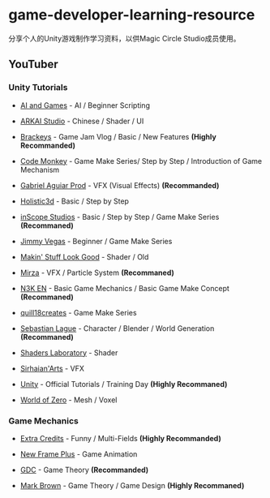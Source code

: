 # game-developer-learning-resource

分享个人的Unity游戏制作学习资料，以供Magic Circle Studio成员使用。

## YouTuber

### Unity Tutorials

* [AI and Games](https://www.youtube.com/user/tthompso/videos) - AI / Beginner Scripting

* [ARKAI Studio](https://www.youtube.com/channel/UCmrM5B48W_S8aDk6Dfmg8CA) - Chinese / Shader / UI

* [Brackeys](https://www.youtube.com/channel/UCYbK_tjZ2OrIZFBvU6CCMiA) - Game Jam Vlog / Basic / New Features **(Highly Recommanded)**

* [Code Monkey](https://www.youtube.com/channel/UCFK6NCbuCIVzA6Yj1G_ZqCg) -  Game Make Series/ Step by Step / Introduction of Game Mechanism

* [Gabriel Aguiar Prod](https://www.youtube.com/channel/UCtb1s859RTxx-RIgFs5ZVQA) - VFX (Visual Effects) **(Recommanded)**
  
* [Holistic3d](https://www.youtube.com/channel/UCp_SOgsRYdLfIEWLjM62ZJg/videos) - Basic / Step by Step

* [inScope Studios](https://www.youtube.com/channel/UCyVsCcTte38YC9CxJtw3hBQ) - Basic / Step by Step / Game Make Series **(Recommaned)**
  
* [Jimmy Vegas](https://www.youtube.com/channel/UCRMXHQ2rJ9_0CHS7mhL7erg) - Beginner / Game Make Series

* [Makin' Stuff Look Good](https://www.youtube.com/channel/UCEklP9iLcpExB8vp_fWQseg) - Shader / Old

* [Mirza](https://www.youtube.com/channel/UC5c5JgFyiFXKXCVRh2DsRJg) - VFX / Particle System **(Recommaned)**

* [N3K EN](https://www.youtube.com/channel/UCtQPCnbIB7SP_gM1Xtv8bDQ) - Basic Game Mechanics / Basic Game Make Concept **(Recommaned)**

* [quill18creates](https://www.youtube.com/channel/UCPXOQq7PWh5OdCwEO60Y8jQ) - Game Make Series 
  
* [Sebastian Lague](https://www.youtube.com/channel/UCmtyQOKKmrMVaKuRXz02jbQ) - Character / Blender / World Generation **(Recommaned)**

* [Shaders Laboratory](https://www.youtube.com/channel/UCDk9-aPr8zQzwi4ylnuoJ6w) - Shader

* [Sirhaian'Arts](https://www.youtube.com/channel/UCUqIetx0scoe79qZTovn9BA) - VFX

* [Unity](https://www.youtube.com/channel/UCG08EqOAXJk_YXPDsAvReSg) - Official Tutorials / Training Day **(Highly Recommaned)**

* [World of Zero](htts://www.youtube.com/channel/UCJKLCjeujQj-d3JjsbVtkJw) - Mesh / Voxel

### Game Mechanics

* [Extra Credits](https://www.youtube.com/channel/UCCODtTcd5M1JavPCOr_Uydg) - Funny / Multi-Fields **(Highly Recommanded)**

* [New Frame Plus](https://www.youtube.com/channel/UCxO_ya-RmAXCXJCU54AxYFw) - Game Animation 
  
* [GDC](https://www.youtube.com/channel/UC0JB7TSe49lg56u6qH8y_MQ) - Game Theory **(Recommanded)**
  
* [Mark Brown](https://www.youtube.com/channel/UCqJ-Xo29CKyLTjn6z2XwYAw) - Game Theory / Game Design **(Highly Recommaned)**